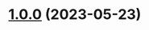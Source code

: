 # [1.0.0](https://github.com/Palmieri31/Rental-Movie---Node/compare/v1.3.0...v1.0.0) (2023-05-23)



